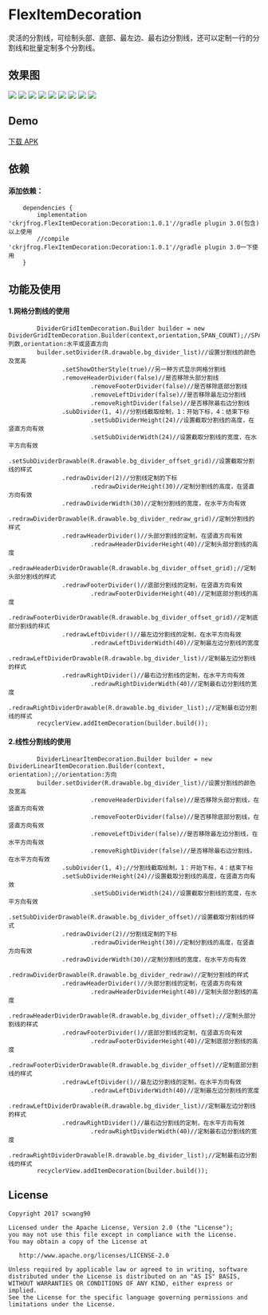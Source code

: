 # FlexItemDecoration
灵活的分割线，可绘制头部、底部、最左边、最右边分割线，还可以定制一行的分割线和批量定制多个分割线。

## 效果图

![](screenshot/Screenshot_1.png)		![](screenshot/Screenshot_2.png)		![](screenshot/Screenshot_3.png)	![](screenshot/Screenshot_4.png)		![](screenshot/Screenshot_5.png)		![](screenshot/Screenshot_6.png)	![](screenshot/Screenshot_7.png)		![](screenshot/Screenshot_8.png)		![](screenshot/Screenshot_9.png)

## Demo
[下载 APK](apk/app-debug.apk)

## 依赖
#### 添加依赖：
```
	dependencies {
		implementation 'ckrjfrog.FlexItemDecoration:Decoration:1.0.1'//gradle plugin 3.0(包含)以上使用
		//compile 'ckrjfrog.FlexItemDecoration:Decoration:1.0.1'//gradle plugin 3.0一下使用
	}
```

## 功能及使用
#### 1.网格分割线的使用
```
		DividerGridItemDecoration.Builder builder = new DividerGridItemDecoration.Builder(context,orientation,SPAN_COUNT);//SPAN_COUNT:列数,orientation:水平或竖直方向
		builder.setDivider(R.drawable.bg_divider_list)//设置分割线的颜色及宽高
		       .setShowOtherStyle(true)//另一种方式显示网格分割线
		       .removeHeaderDivider(false)//是否移除头部分割线
                       .removeFooterDivider(false)//是否移除底部分割线
                       .removeLeftDivider(false)//是否移除最左边分割线
                       .removeRightDivider(false)//是否移除最右边分割线
		       .subDivider(1, 4)//分割线截取绘制，1：开始下标，4：结束下标
                       .setSubDividerHeight(24)//设置截取分割线的高度，在竖直方向有效
                       .setSubDividerWidth(24)//设置截取分割线的宽度，在水平方向有效
                       .setSubDividerDrawable(R.drawable.bg_divider_offset_grid)//设置截取分割线的样式
		       .redrawDivider(2)//分割线定制的下标
                       .redrawDividerHeight(30)//定制分割线的高度，在竖直方向有效
		       .redrawDividerWidth(30)//定制分割线的宽度，在水平方向有效
                       .redrawDividerDrawable(R.drawable.bg_divider_redraw_grid)//定制分割线的样式
		       .redrawHeaderDivider()//头部分割线的定制，在竖直方向有效
                       .redrawHeaderDividerHeight(40)//定制头部分割线的高度
                       .redrawHeaderDividerDrawable(R.drawable.bg_divider_offset_grid);//定制头部分割线的样式
		       .redrawFooterDivider()//底部分割线的定制，在竖直方向有效
                       .redrawFooterDividerHeight(40)//定制底部分割线的高度
                       .redrawFooterDividerDrawable(R.drawable.bg_divider_offset_grid)//定制底部分割线的样式
		       .redrawLeftDivider()//最左边分割线的定制，在水平方向有效
                       .redrawLeftDividerWidth(40)//定制最左边分割线的宽度
                       .redrawLeftDividerDrawable(R.drawable.bg_divider_list)//定制最左边分割线的样式
		       .redrawRightDivider()//最右边分割线的定制，在水平方向有效
                       .redrawRightDividerWidth(40)//定制最右边分割线的宽度
                       .redrawRightDividerDrawable(R.drawable.bg_divider_list);//定制最右边分割线的样式
		recyclerView.addItemDecoration(builder.build());
```

#### 2.线性分割线的使用
```
		DividerLinearItemDecoration.Builder builder = new DividerLinearItemDecoration.Builder(context, orientation);//orientation:方向
		builder.setDivider(R.drawable.bg_divider_list)//设置分割线的颜色及宽高
                       .removeHeaderDivider(false)//是否移除头部分割线，在竖直方向有效
                       .removeFooterDivider(false)//是否移除底部分割线，在竖直方向有效
                       .removeLeftDivider(false)//是否移除最左边分割线，在水平方向有效
                       .removeRightDivider(false)//是否移除最右边分割线，在水平方向有效
		       .subDivider(1, 4);//分割线截取绘制，1：开始下标，4：结束下标
		       .setSubDividerHeight(24)//设置截取分割线的高度，在竖直方向有效
                       .setSubDividerWidth(24)//设置截取分割线的宽度，在水平方向有效
                       .setSubDividerDrawable(R.drawable.bg_divider_offset)//设置截取分割线的样式
		       .redrawDivider(2)//分割线定制的下标
                       .redrawDividerHeight(30)//定制分割线的高度，在竖直方向有效
		       .redrawDividerWidth(30)//定制分割线的宽度，在水平方向有效
                       .redrawDividerDrawable(R.drawable.bg_divider_redraw)//定制分割线的样式
		       .redrawHeaderDivider()//头部分割线的定制，在竖直方向有效
                       .redrawHeaderDividerHeight(40)//定制头部分割线的高度
                       .redrawHeaderDividerDrawable(R.drawable.bg_divider_offset);//定制头部分割线的样式
		       .redrawFooterDivider()//底部分割线的定制，在竖直方向有效
                       .redrawFooterDividerHeight(40)//定制底部分割线的高度
                       .redrawFooterDividerDrawable(R.drawable.bg_divider_offset)//定制底部分割线的样式
		       .redrawLeftDivider()//最左边分割线的定制，在水平方向有效
                       .redrawLeftDividerWidth(40)//定制最左边分割线的宽度
                       .redrawLeftDividerDrawable(R.drawable.bg_divider_list)//定制最左边分割线的样式
		       .redrawRightDivider()//最右边分割线的定制，在水平方向有效
                       .redrawRightDividerWidth(40)//定制最右边分割线的宽度
                       .redrawRightDividerDrawable(R.drawable.bg_divider_list);//定制最右边分割线的样式
		recyclerView.addItemDecoration(builder.build());
```

License
-------

    Copyright 2017 scwang90

    Licensed under the Apache License, Version 2.0 (the "License");
    you may not use this file except in compliance with the License.
    You may obtain a copy of the License at

       http://www.apache.org/licenses/LICENSE-2.0

    Unless required by applicable law or agreed to in writing, software
    distributed under the License is distributed on an "AS IS" BASIS,
    WITHOUT WARRANTIES OR CONDITIONS OF ANY KIND, either express or implied.
    See the License for the specific language governing permissions and
    limitations under the License.
